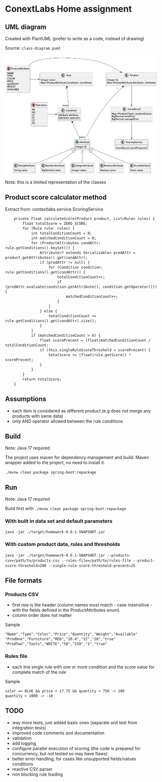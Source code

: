 # ConextLabs Home assignment

## UML diagram

Created with PlantUML (prefer to write as a code, instead of drawing)


Source: `class-diagram.puml` 

![ClassDiagram](class-diagram.png)


Note: this is a limited representation of the classes

## Product score calculator method

Extract from: contextlabs.service.ScoringService

```
	private Float calculateScore(Product product, List<Rule> rules) {
		float totalScore = ZERO_SCORE;
		for (Rule rule: rules) {
			int totalConditionCount = 0;
			int matchedConditionCount = 0;
			for (ProductAttributes condAttr: rule.getConditions().keySet()) {
				Attribute<? extends Serializable> prodAttr = product.getAttributes().get(condAttr);
				if (prodAttr != null) {
					for (Condition condition: rule.getConditions().get(condAttr)) {
						totalConditionCount++;
						if (prodAttr.evaluate(condition.getAttribute(), condition.getOperator())) {
							matchedConditionCount++;
						}
					}
				} else {
					totalConditionCount += rule.getConditions().get(condAttr).size();
				}
			}
			if (matchedConditionCount > 0) {
				float scorePrecent = (float)matchedConditionCount / totalConditionCount;
				if (this.singleRuleScoreThreshold < scorePrecent) {
					totalScore += (float)rule.getScore() * scorePrecent;
				}
			}
		}
		return totalScore;
	}
```

## Assumptions

- each item is considered as different product (e.g does not merge any products with same data)
- only AND operator allowed between the rule conditions

## Build

Note: Java 17 required

The project uses maven for dependency management and build. Maven wrapper added to the project, no need to install it.

`./mvnw clean package spring-boot:repackage`

## Run

Note: Java 17 required

Build first with `./mvnw clean package spring-boot:repackage`

### With built in data set and default parameters

`java -jar ./target/homework-0.0.1-SNAPSHOT.jar`

### With custom product data, rules and thresholds

`java -jar ./target/homework-0.0.1-SNAPSHOT.jar --products-csv=/path/to/products-csv --rules-file=/path/to/rules-file --product-score-threshold=200 --single-rule-score-threshold-precent=25`


## File formats

### Products CSV

- first row is the header (column names must match - case insensitive - with the fields defined in the ProductAttributes enum)
- column order does not matter

Sample

```
"Name","Type","Color","Price","Quantity","Weight","Available"
"ProdOne","Furniture","RED","20.4","12","20","true"
"ProdTwo","Tools","WHITE","50","150","1","true"
```

### Rules file

- each line single rule with one or more condition and the score value for complete match of the rule

Sample

```
color == BLUE && price < 17.75 && quantity > 750 -> 100
quantity > 1000 -> -10
```

## TODO

- way more tests, just added basic ones (separate unit test from integration tests)
- improved code comments and documentation
- validation
- add logging
- configure parallel execution of scoring (the code is prepared for concurrency, but not tested so may have flaws)
- better error handling, for cases like unsupported fields/values conditions
- reactive CSV parser
- non blocking rule loading


